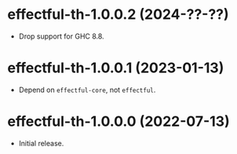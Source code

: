 # effectful-th-1.0.0.2 (2024-??-??)
* Drop support for GHC 8.8.

# effectful-th-1.0.0.1 (2023-01-13)
* Depend on `effectful-core`, not `effectful`.

# effectful-th-1.0.0.0 (2022-07-13)
* Initial release.
